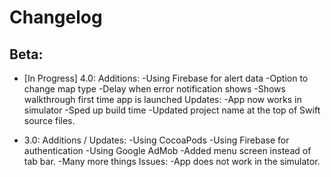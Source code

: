 # Changelog

## Beta:

- [In Progress] 4.0:
Additions:
-Using Firebase for alert data
-Option to change map type
-Delay when error notification shows
-Shows walkthrough first time app is launched
Updates:
-App now works in simulator
-Sped up build time
-Updated project name at the top of Swift source files.

- 3.0: 
Additions / Updates:
-Using CocoaPods
-Using Firebase for authentication
-Using Google AdMob
-Added menu screen instead of tab bar.
-Many more things
Issues:
-App does not work in the simulator.
